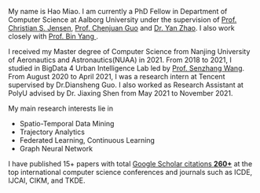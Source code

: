 My name is Hao Miao. I am currently a PhD Fellow in Department of Computer Science at Aalborg University under the supervision of <a href="http://people.cs.aau.dk/~csj/">Prof. Christian S. Jensen</a>, <a href="https://faculty.ecnu.edu.cn/_s37/gcj/main.psp">Prof. Chenjuan Guo</a> and <a href="http://www.zhao-yan.com">Dr. Yan Zhao</a>. I also work closely with <a href="https://faculty.ecnu.edu.cn/_s37/yb2/main.psp">Prof. Bin Yang </a>.

I received my Master degree of Computer Science from Nanjing University of Aeronautics and Astronautics(NUAA) in 2021. From 2018 to 2021, I studied in BigData 4 Urban Intelligence Lab led by <a href="https://senzhangwang.github.io/">Prof. Senzhang Wang</a>.  From August 2020 to April 2021, I was a research intern at Tencent supervised by Dr.Diansheng Guo. I also worked as Research Assistant at PolyU advised by Dr. Jiaxing Shen from May 2021 to November 2021.

My main research interests lie in
- Spatio-Temporal Data Mining
- Trajectory Analytics
- Federated Learning, Continuous Learning
- Graph Neural Network

I have published 15+ papers with total <a href='https://scholar.google.com/citations?user=eRouT0MAAAAJ'> Google Scholar citations <strong><span id='total_cit'>260+</span></strong></a> at the top international computer science conferences and journals such as ICDE, IJCAI, CIKM, and TKDE. 
